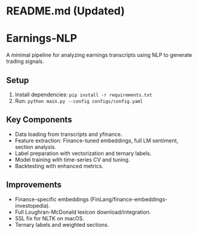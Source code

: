 # README.md (Updated)
# Earnings-NLP

A minimal pipeline for analyzing earnings transcripts using NLP to generate trading signals.

## Setup
1. Install dependencies: `pip install -r requirements.txt`
2. Run: `python main.py --config configs/config.yaml`

## Key Components
- Data loading from transcripts and yfinance.
- Feature extraction: Finance-tuned embeddings, full LM sentiment, section analysis.
- Label preparation with vectorization and ternary labels.
- Model training with time-series CV and tuning.
- Backtesting with enhanced metrics.

## Improvements
- Finance-specific embeddings (FinLang/finance-embeddings-investopedia).
- Full Loughran-McDonald lexicon download/integration.
- SSL fix for NLTK on macOS.
- Ternary labels and weighted sections.